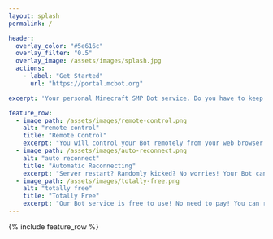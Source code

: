 ```yaml
---
layout: splash
permalink: /

header:
  overlay_color: "#5e616c"
  overlay_filter: "0.5"
  overlay_image: /assets/images/splash.jpg
  actions:
    - label: "Get Started"
      url: "https://portal.mcbot.org"

excerpt: 'Your personal Minecraft SMP Bot service. Do you have to keep your desktop computer or laptop open for a whole night to AFK at your productive Minecraft farms? Our Minecraft Bot service is right here for your needs!<br /><br />Join us and create your first Bot serving for you now!<br />'

feature_row:
  - image_path: /assets/images/remote-control.png
    alt: "remote control"
    title: "Remote Control"
    excerpt: "You will control your Bot remotely from your web browser any time any where."
  - image_path: /assets/images/auto-reconnect.png
    alt: "auto reconnect"
    title: "Automatic Reconnecting"
    excerpt: "Server restart? Randomly kicked? No worries! Your Bot can automatically reconnect to the server in a couple minutes."
  - image_path: /assets/images/totally-free.png
    alt: "totally free"
    title: "Totally Free"
    excerpt: "Our Bot service is free to use! No need to pay! You can run your Bot right away. Of course donations are welcomed."
---
```


{% include feature_row %}
